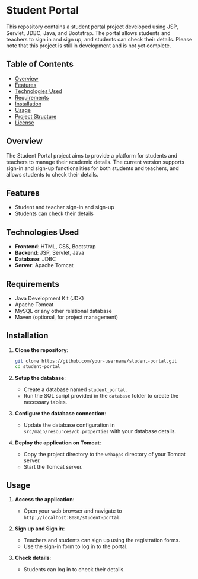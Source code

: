 # Student Portal

This repository contains a student portal project developed using JSP, Servlet, JDBC, Java, and Bootstrap. The portal allows students and teachers to sign in and sign up, and students can check their details. Please note that this project is still in development and is not yet complete.

## Table of Contents

- [Overview](#overview)
- [Features](#features)
- [Technologies Used](#technologies-used)
- [Requirements](#requirements)
- [Installation](#installation)
- [Usage](#usage)
- [Project Structure](#project-structure)
- [License](#license)

## Overview

The Student Portal project aims to provide a platform for students and teachers to manage their academic details. The current version supports sign-in and sign-up functionalities for both students and teachers, and allows students to check their details.

## Features

- Student and teacher sign-in and sign-up
- Students can check their details

## Technologies Used

- **Frontend**: HTML, CSS, Bootstrap
- **Backend**: JSP, Servlet, Java
- **Database**: JDBC
- **Server**: Apache Tomcat

## Requirements

- Java Development Kit (JDK)
- Apache Tomcat
- MySQL or any other relational database
- Maven (optional, for project management)

## Installation

1. **Clone the repository**:
    ```sh
    git clone https://github.com/your-username/student-portal.git
    cd student-portal
    ```

2. **Setup the database**:
    - Create a database named `student_portal`.
    - Run the SQL script provided in the `database` folder to create the necessary tables.

3. **Configure the database connection**:
    - Update the database configuration in `src/main/resources/db.properties` with your database details.

4. **Deploy the application on Tomcat**:
    - Copy the project directory to the `webapps` directory of your Tomcat server.
    - Start the Tomcat server.

## Usage

1. **Access the application**:
    - Open your web browser and navigate to `http://localhost:8080/student-portal`.

2. **Sign up and Sign in**:
    - Teachers and students can sign up using the registration forms.
    - Use the sign-in form to log in to the portal.

3. **Check details**:
    - Students can log in to check their details.



